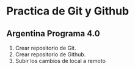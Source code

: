 # Practica de Git y Github
## Argentina Programa 4.0
1. Crear repositorio de Git.
2. Crear repositorio de Github.
3. Subir los cambios de local a remoto